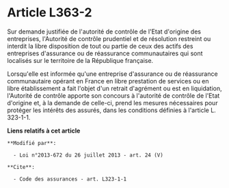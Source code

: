 # Article L363-2

Sur demande justifiée de l'autorité de contrôle de l'Etat d'origine des entreprises, l'Autorité de contrôle prudentiel et de
résolution restreint ou interdit la libre disposition de tout ou partie de ceux des actifs des entreprises d'assurance ou de
réassurance communautaires qui sont localisés sur le territoire de la République française. 

Lorsqu'elle est informée qu'une entreprise d'assurance ou de réassurance communautaire opérant en France en libre prestation
de services ou en libre établissement a fait l'objet d'un retrait d'agrément ou est en liquidation, l'Autorité de contrôle
apporte son concours à l'autorité de contrôle de l'Etat d'origine et, à la demande de celle-ci, prend les mesures nécessaires
pour protéger les intérêts des assurés, dans les conditions définies à l'article L. 323-1-1.

**Liens relatifs à cet article**

	**Modifié par**:

	  - Loi n°2013-672 du 26 juillet 2013 - art. 24 (V)

	**Cite**:

	  - Code des assurances - art. L323-1-1
